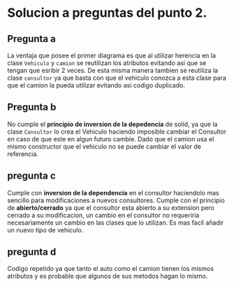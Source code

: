 # Solucion a preguntas del punto 2.

## Pregunta a

La ventaja que posee el primer diagrama es que al utilizar herencia en la clase `Vehiculo` y `camion` se reutilizan los
atributos evitando asi que se tengan que esribir 2 veces. De esta misma manera tambien se reutiliza la clase `consultor`
ya que basta con que el vehiculo conozca a esta clase para que el camion la pueda utilizar evitando asi codigo
duplicado.

## Pregunta b

No cumple el **principio de inversion de la depedencia** de solid, ya que la clase `Consultor` lo crea el Vehiculo
haciendo imposible cambiar el Consultor en caso de que este en algun futuro cambie.
Dado que el camion usa el mismo constructor que el vehiculo no se puede cambiar el valor de referencia.

## pregunta c

Cumple con **inversion de la dependencia** en el consultor haciendolo mas sencillo para modificaciones a nuevos
consultores. Cumple con el principio
de **abierto/cerrado** ya que el consultor esta abierto a su extension pero cerrado a su modificacion, un cambio en el
consultor no requeriria necesariamente un cambio en las clases que lo utilizan.
Es mas facil añadir un nuevo tipo de vehiculo.

## pregunta d

Codigo repetido ya que tanto el auto como el camion tienen los mismos atributos y es probable que algunos de sus metodos
hagan lo mismo.